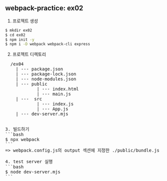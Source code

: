 ## webpack-practice: ex02
1. 프로젝트 생성
```bash
$ mkdir ex02
$ cd ex02
$ npm init -y
$ npm i -D webpack webpack-cli express
```
2. 프로젝트 디렉토리
<pre>
  /ex04
    | --- package.json
    | --- package-lock.json
    | --- node-modules.json
    | --- public
            | --- index.html  
            | --- main.js  
    | ---  src
            | --- index.js
            | --- App.js
    | --- dev-server.mjs
<pre>

3. 빌드하기
```bash
$ npx webpack 
```
=> webpack.config.js의 output 섹션에 지정한 ./public/bundle.js 로 번들링 됨

4. test server 실행
```bash
$ node dev-server.mjs
```



